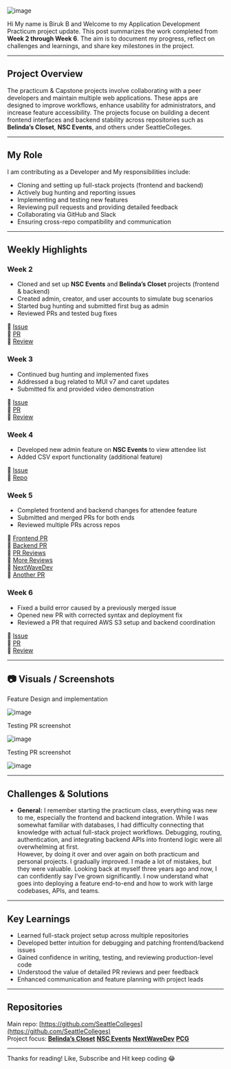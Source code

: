 ![image](https://github.com/user-attachments/assets/dd6db224-87fa-4e33-aba0-a44389951580)

Hi My name is Biruk B and Welcome to my Application Development Practicum project update. This post summarizes the work completed from **Week 2 through Week 6**. The aim is to document my progress, reflect on challenges and learnings, and share key milestones in the project.

---

## Project Overview

The practicum & Capstone projects involve collaborating with a peer developers and maintain multiple web applications. These apps are designed to improve workflows, enhance usability for administrators, and increase feature accessibility. The projects focuse on building a decent frontend interfaces and backend stability across repositories such as **Belinda’s Closet**, **NSC Events**, and others under SeattleColleges.

---

## My Role

I am contributing as a Developer and My responsibilities include:

- Cloning and setting up full-stack projects (frontend and backend)
- Actively bug hunting and reporting issues
- Implementing and testing new features
- Reviewing pull requests and providing detailed feedback
- Collaborating via GitHub and Slack
- Ensuring cross-repo compatibility and communication

---

## Weekly Highlights

### **Week 2**
- Cloned and set up **NSC Events** and **Belinda’s Closet** projects (frontend & backend)
- Created admin, creator, and user accounts to simulate bug scenarios
- Started bug hunting and submitted first bug as admin
- Reviewed PRs and tested bug fixes

🔗 [Issue](https://github.com/SeattleColleges/belindas-closet-nextjs/issues/638)  
🔗 [PR](https://github.com/SeattleColleges/belindas-closet-nextjs/pull/639)  
🔗 [Review](https://github.com/SeattleColleges/nsc-events-nextjs/pull/645#pullrequestreview-2779376139)

### **Week 3**
- Continued bug hunting and implemented fixes
- Addressed a bug related to MUI v7 and caret updates
- Submitted fix and provided video demonstration

🔗 [Issue](https://github.com/SeattleColleges/belindas-closet-nextjs/issues/643)  
🔗 [PR](https://github.com/SeattleColleges/belindas-closet-nextjs/pull/644)  
🔗 [Review](https://github.com/SeattleColleges/nsc-events-nextjs/pull/647#pullrequestreview-2797730566)

### **Week 4**
- Developed new admin feature on **NSC Events** to view attendee list
- Added CSV export functionality (additional feature)

🔗 [Issue](https://github.com/SeattleColleges/nsc-events-nextjs/issues/657)  
🔗 [Repo](https://github.com/SeattleColleges/nsc-events-nextjs)

### **Week 5**
- Completed frontend and backend changes for attendee feature
- Submitted and merged PRs for both ends
- Reviewed multiple PRs across repos

🔗 [Frontend PR](https://github.com/SeattleColleges/nsc-events-nextjs/pull/662#issue-3047410415)  
🔗 [Backend PR](https://github.com/SeattleColleges/nsc-events-nestjs/pull/185)  
🔗 [PR Reviews](https://github.com/SeattleColleges/nsc-events-nextjs/pull/656#pullrequestreview-2813592843)  
🔗 [More Reviews](https://github.com/SeattleColleges/belindas-closet-nextjs/pull/650#pullrequestreview-2813601193)  
🔗 [NextWaveDev](https://github.com/SeattleColleges/NextWaveDev/pull/9#pullrequestreview-2814154165)  
🔗 [Another PR](https://github.com/SeattleColleges/nsc-events-nextjs/pull/653#pullrequestreview-2814390247)

### **Week 6**
- Fixed a build error caused by a previously merged issue
- Opened new PR with corrected syntax and deployment fix
- Reviewed a PR that required AWS S3 setup and backend coordination

🔗 [Issue](https://github.com/SeattleColleges/belindas-closet-nextjs/issues/652)  
🔗 [PR](https://github.com/SeattleColleges/belindas-closet-nextjs/pull/653)  
🔗 [Review](https://github.com/SeattleColleges/nsc-events-nextjs/pull/670#pullrequestreview-2847493040)

---

## 📷 Visuals / Screenshots
Feature Design and implementation

![image](https://github.com/user-attachments/assets/9fb43f77-7066-4d41-ad7c-e84605fe1d94)

Testing  PR screenshot

![image](https://github.com/user-attachments/assets/d1199953-61bb-400d-a1fe-0dbb1a8742c3)

Testing  PR screenshot

![image](https://github.com/user-attachments/assets/a5b76b66-18ae-4bba-a393-ba818ac5080a)

---

## Challenges & Solutions

- **General:** I remember starting the practicum class, everything was new to me, especially the frontend and backend integration. While I was somewhat familiar with databases, I had difficulty connecting that knowledge with actual full-stack project workflows. Debugging, routing, authentication, and integrating backend APIs into frontend logic were all overwhelming at first.  
  However, by doing it over and over again on both practicum and personal projects. I gradually improved. I made a lot of mistakes, but they were valuable. Looking back at myself three years ago and now, I can confidently say I’ve grown significantly. I now understand what goes into deploying a feature end-to-end and how to work with large codebases, APIs, and teams.
---

## Key Learnings

- Learned full-stack project setup across multiple repositories
- Developed better intuition for debugging and patching frontend/backend issues
- Gained confidence in writing, testing, and reviewing production-level code
- Understood the value of detailed PR reviews and peer feedback
- Enhanced communication and feature planning with project leads

---

## Repositories

Main repo: [https://github.com/SeattleColleges](https://github.com/SeattleColleges)  
Project focus: 
[**Belinda’s Closet**](https://github.com/SeattleColleges/belindas-closet-nextjs)
[**NSC Events**](https://github.com/SeattleColleges/nsc-events-nextjs)
[**NextWaveDev**](https://github.com/SeattleColleges/NextWaveDev)
[**PCG**](https://github.com/PelletierConstructionGroup/pelletier-construction-group-nextjs)

---

Thanks for reading! Like, Subscribe and Hit keep coding 😂
